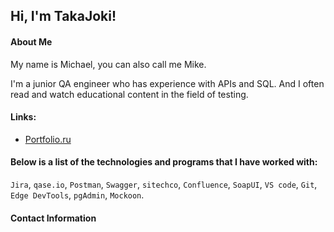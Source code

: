 ## Hi, I'm TakaJoki!

#### About Me
My name is Michael, you can also call me Mike.

I'm a junior QA engineer who has experience with APIs and SQL. And I often read and watch educational content in the field of testing.

#### Links:
* [Portfolio.ru](https://wheat-cruiser-95c.notion.site/77160b1d4a494668b28ef9dc12bf9d93?pvs=4)
#### Below is a list of the technologies and programs that I have worked with:
`Jira`, `qase.io`, `Postman`, `Swagger`, `sitechco`, `Confluence`,
`SoapUI`, `VS code`, `Git`, `Edge DevTools`, `pgAdmin`, `Mockoon`.
#### Contact Information
